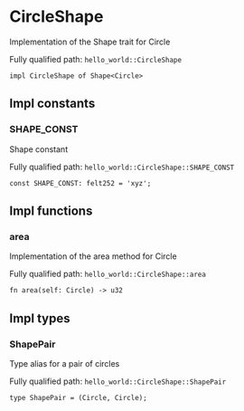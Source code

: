# CircleShape

Implementation of the Shape trait for Circle

Fully qualified path: `hello_world::CircleShape`

```cairo
impl CircleShape of Shape<Circle>
```

## Impl constants

### SHAPE_CONST

Shape constant

Fully qualified path: `hello_world::CircleShape::SHAPE_CONST`

```cairo
const SHAPE_CONST: felt252 = 'xyz';
```

## Impl functions

### area

Implementation of the area method for Circle

Fully qualified path: `hello_world::CircleShape::area`

```cairo
fn area(self: Circle) -> u32
```

## Impl types

### ShapePair

Type alias for a pair of circles

Fully qualified path: `hello_world::CircleShape::ShapePair`

```cairo
type ShapePair = (Circle, Circle);
```
